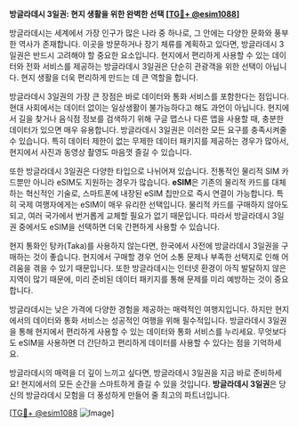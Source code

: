 **방글라데시 3일권: 현지 생활을 위한 완벽한 선택 [[TG💪+ @esim1088](https://t.me/s/esim1088)]**

방글라데시는 세계에서 가장 인구가 많은 나라 중 하나로, 그 안에는 다양한 문화와 풍부한 역사가 존재합니다. 이곳을 방문하거나 장기 체류를 계획하고 있다면, 방글라데시 3일권은 반드시 고려해야 할 중요한 요소입니다. 현지에서 편리하게 사용할 수 있는 데이터와 전화 서비스를 제공하는 방글라데시 3일권은 단순히 관광객을 위한 선택이 아닙니다. 현지 생활을 더욱 편리하게 만드는 데 큰 역할을 합니다.

방글라데시 3일권의 가장 큰 장점은 바로 데이터와 통화 서비스를 포함한다는 점입니다. 현대 사회에서는 데이터 없이는 일상생활이 불가능하다고 해도 과언이 아닙니다. 현지에서 길을 찾거나 음식점 정보를 검색하기 위해 구글 맵스나 다른 앱을 사용할 때, 충분한 데이터가 있으면 매우 유용합니다. 방글라데시 3일권은 이러한 모든 요구를 충족시켜줄 수 있습니다. 특히 데이터 제한이 없는 무제한 데이터 패키지를 제공하는 경우가 많아서, 현지에서 사진과 동영상 촬영도 마음껏 즐길 수 있습니다.

또한 방글라데시 3일권은 다양한 타입으로 나뉘어져 있습니다. 전통적인 물리적 SIM 카드뿐만 아니라 eSIM도 지원하는 경우가 많습니다. **eSIM**은 기존의 물리적 카드를 대체하는 혁신적인 기술로, 스마트폰에 내장된 eSIM 칩만으로 즉시 연결이 가능합니다. 특히 국제 여행자에게는 eSIM이 매우 유리한 선택입니다. 물리적 카드를 구매하지 않아도 되고, 여러 국가에서 번거롭게 교체할 필요가 없기 때문입니다. 따라서 방글라데시 3일권 중에서도 eSIM을 선택하면 더욱 간편하게 사용할 수 있습니다.

현지 통화인 탕카(Taka)를 사용하지 않는다면, 한국에서 사전에 방글라데시 3일권을 구매하는 것이 좋습니다. 현지에서 구매할 경우 언어 소통 문제나 부족한 선택지로 인해 어려움을 겪을 수 있기 때문입니다. 또한 방글라데시는 인터넷 환경이 아직 발달하지 않은 지역이 많기 때문에, 미리 준비된 데이터 패키지를 통해 문제를 미리 예방하는 것이 중요합니다.

방글라데시는 낮은 가격에 다양한 경험을 제공하는 매력적인 여행지입니다. 하지만 현지에서의 데이터와 통화 서비스는 성공적인 여행을 위해 필수적입니다. 방글라데시 3일권을 통해 현지에서 편리하게 사용할 수 있는 데이터와 통화 서비스를 누리세요. 무엇보다도 eSIM을 사용하면 더 간단하고 편리하게 데이터를 사용할 수 있다는 점을 기억하세요.

방글라데시의 매력을 더 깊이 느끼고 싶다면, 방글라데시 3일권을 지금 바로 준비하세요! 현지에서의 모든 순간을 스마트하게 즐길 수 있을 것입니다. **방글라데시 3일권**은 당신의 방글라데시 모험을 더 풍성하게 만들어 줄 최고의 파트너입니다.

[[TG💪+ @esim1088](https://t.me/s/esim1088) ![Image](https://i.postimg.cc/Y0z9fWf4/image.png)]